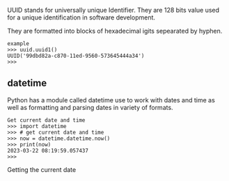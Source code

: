 UUID stands for universally unique Identifier. They are 128 bits value used for a unique identification in software development.

They are formatted into blocks of hexadecimal igits sepearated by hyphen.

```
example
>>> uuid.uuid1()
UUID('99dbd82a-c870-11ed-9560-573645444a34')
>>>
```

## datetime

Python has a module called datetime use to work with dates and time as well as formatting and parsing dates in variety of formats.

```
Get current date and time
>>> import datetime
>>> # get current date and time
>>> now = datetime.datetime.now()
>>> print(now)
2023-03-22 08:19:59.057437
>>> 
```
Getting the current date


